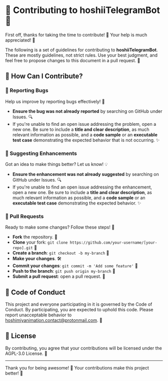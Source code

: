 # 🌸 Contributing to hoshiiTelegramBot 🌸

First off, thanks for taking the time to contribute! 🎉 Your help is much appreciated! 💖

The following is a set of guidelines for contributing to **hoshiiTelegramBot**. These are mostly guidelines, not strict rules. Use your best judgment, and feel free to propose changes to this document in a pull request. 🌟

## 🌟 How Can I Contribute?

### 🐞 Reporting Bugs

Help us improve by reporting bugs effectively! 🐛
- **Ensure the bug was not already reported** by searching on GitHub under Issues. 🔍
- If you're unable to find an open issue addressing the problem, open a new one. Be sure to include a **title and clear description**, as much relevant information as possible, and a **code sample** or an **executable test case** demonstrating the expected behavior that is not occurring. ✨

### 🌈 Suggesting Enhancements

Got an idea to make things better? Let us know! 💡
- **Ensure the enhancement was not already suggested** by searching on GitHub under Issues. 🔍
- If you're unable to find an open issue addressing the enhancement, open a new one. Be sure to include a **title and clear description**, as much relevant information as possible, and a **code sample** or an **executable test case** demonstrating the expected behavior. ✨

### 🌸 Pull Requests

Ready to make some changes? Follow these steps! 🌼
- **Fork** the repository. 🍴
- **Clone** your fork: `git clone https://github.com/your-username/[your-repo].git` 📂
- **Create a branch**: `git checkout -b my-branch` 🌿
- **Make your changes**. 🛠️
- **Commit your changes**: `git commit -m 'Add some feature'` 💬
- **Push to the branch**: `git push origin my-branch` 🚀
- **Submit a pull request**: open a pull request. 💖

## 💖 Code of Conduct

This project and everyone participating in it is governed by the Code of Conduct. By participating, you are expected to uphold this code. Please report unacceptable behavior to hoshimiyanimation.contact@protonmail.com. 🚫

## 📜 License

By contributing, you agree that your contributions will be licensed under the AGPL-3.0 License. 📝

---

Thank you for being awesome! 🌟 Your contributions make this project better! 🎀
